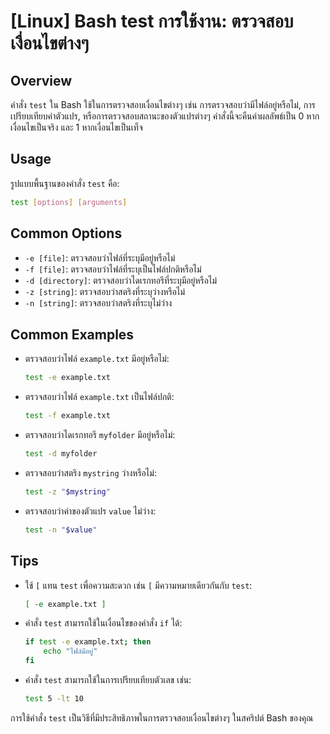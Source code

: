 # [Linux] Bash test การใช้งาน: ตรวจสอบเงื่อนไขต่างๆ

## Overview
คำสั่ง `test` ใน Bash ใช้ในการตรวจสอบเงื่อนไขต่างๆ เช่น การตรวจสอบว่ามีไฟล์อยู่หรือไม่, การเปรียบเทียบค่าตัวแปร, หรือการตรวจสอบสถานะของตัวแปรต่างๆ คำสั่งนี้จะคืนค่าผลลัพธ์เป็น 0 หากเงื่อนไขเป็นจริง และ 1 หากเงื่อนไขเป็นเท็จ

## Usage
รูปแบบพื้นฐานของคำสั่ง `test` คือ:

```bash
test [options] [arguments]
```

## Common Options
- `-e [file]`: ตรวจสอบว่าไฟล์ที่ระบุมีอยู่หรือไม่
- `-f [file]`: ตรวจสอบว่าไฟล์ที่ระบุเป็นไฟล์ปกติหรือไม่
- `-d [directory]`: ตรวจสอบว่าไดเรกทอรีที่ระบุมีอยู่หรือไม่
- `-z [string]`: ตรวจสอบว่าสตริงที่ระบุว่างหรือไม่
- `-n [string]`: ตรวจสอบว่าสตริงที่ระบุไม่ว่าง

## Common Examples
- ตรวจสอบว่าไฟล์ `example.txt` มีอยู่หรือไม่:
  ```bash
  test -e example.txt
  ```

- ตรวจสอบว่าไฟล์ `example.txt` เป็นไฟล์ปกติ:
  ```bash
  test -f example.txt
  ```

- ตรวจสอบว่าไดเรกทอรี `myfolder` มีอยู่หรือไม่:
  ```bash
  test -d myfolder
  ```

- ตรวจสอบว่าสตริง `mystring` ว่างหรือไม่:
  ```bash
  test -z "$mystring"
  ```

- ตรวจสอบว่าค่าของตัวแปร `value` ไม่ว่าง:
  ```bash
  test -n "$value"
  ```

## Tips
- ใช้ `[` แทน `test` เพื่อความสะดวก เช่น `[` มีความหมายเดียวกันกับ `test`:
  ```bash
  [ -e example.txt ]
  ```

- คำสั่ง `test` สามารถใช้ในเงื่อนไขของคำสั่ง `if` ได้:
  ```bash
  if test -e example.txt; then
      echo "ไฟล์มีอยู่"
  fi
  ```

- คำสั่ง `test` สามารถใช้ในการเปรียบเทียบตัวเลข เช่น:
  ```bash
  test 5 -lt 10
  ```

การใช้คำสั่ง `test` เป็นวิธีที่มีประสิทธิภาพในการตรวจสอบเงื่อนไขต่างๆ ในสคริปต์ Bash ของคุณ